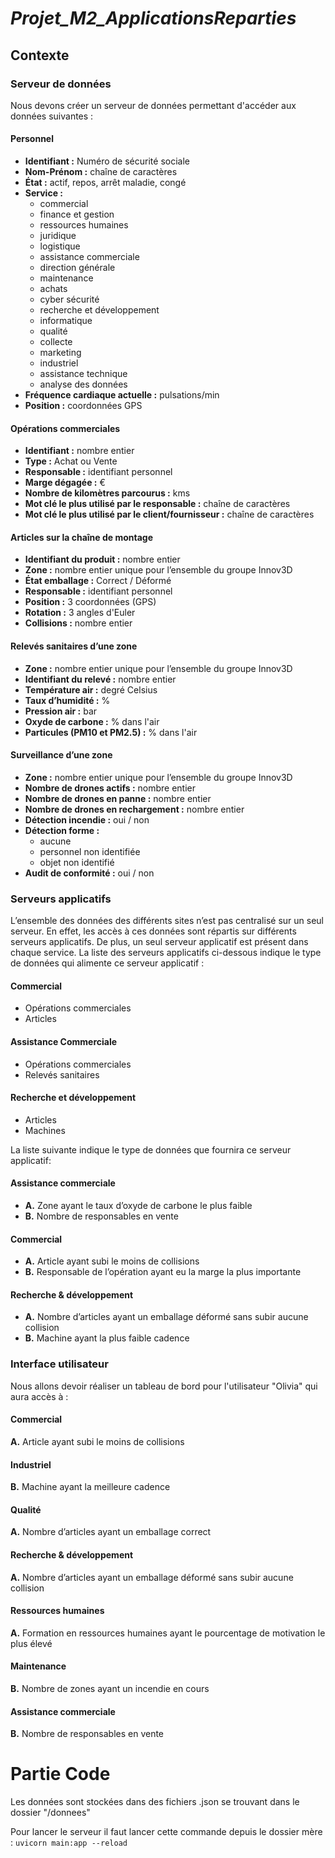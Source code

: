 # **_Projet_M2_ApplicationsReparties_**
## **Contexte**
### **Serveur de données**
Nous devons créer un serveur de données permettant d'accéder aux données suivantes :
#### Personnel
- **Identifiant :** Numéro de sécurité sociale
- **Nom-Prénom :** chaîne de caractères
- **État :** actif, repos, arrêt maladie, congé
- **Service :** 
  - commercial
  - finance et gestion
  - ressources humaines
  - juridique
  - logistique
  - assistance commerciale
  - direction générale
  - maintenance
  - achats
  - cyber sécurité
  - recherche et développement
  - informatique
  - qualité
  - collecte
  - marketing
  - industriel
  - assistance technique
  - analyse des données
- **Fréquence cardiaque actuelle :** pulsations/min
- **Position :** coordonnées GPS

#### Opérations commerciales
- **Identifiant :** nombre entier
- **Type :** Achat ou Vente
- **Responsable :** identifiant personnel
- **Marge dégagée :** €
- **Nombre de kilomètres parcourus :** kms
- **Mot clé le plus utilisé par le responsable :** chaîne de caractères
- **Mot clé le plus utilisé par le client/fournisseur :** chaîne de caractères

#### Articles sur la chaîne de montage
- **Identifiant du produit :** nombre entier
- **Zone :** nombre entier unique pour l’ensemble du groupe Innov3D
- **État emballage :** Correct / Déformé
- **Responsable :** identifiant personnel
- **Position :** 3 coordonnées (GPS)
- **Rotation :** 3 angles d'Euler
- **Collisions :** nombre entier

#### Relevés sanitaires d’une zone
- **Zone :** nombre entier unique pour l’ensemble du groupe Innov3D
- **Identifiant du relevé :** nombre entier
- **Température air :** degré Celsius
- **Taux d’humidité :** %
- **Pression air :** bar
- **Oxyde de carbone :** % dans l'air
- **Particules (PM10 et PM2.5) :** % dans l'air

#### Surveillance d’une zone
- **Zone :** nombre entier unique pour l’ensemble du groupe Innov3D
- **Nombre de drones actifs :** nombre entier
- **Nombre de drones en panne :** nombre entier
- **Nombre de drones en rechargement :** nombre entier
- **Détection incendie :** oui / non
- **Détection forme :** 
  - aucune
  - personnel non identifiée
  - objet non identifié
- **Audit de conformité :** oui / non

### **Serveurs applicatifs**
L’ensemble des données des différents sites n’est pas centralisé
sur un seul serveur.
En effet, les accès à ces données sont répartis sur différents
serveurs applicatifs. De plus, un seul serveur applicatif est
présent dans chaque service.
La liste des serveurs applicatifs ci-dessous indique le type de données qui alimente ce serveur applicatif :
#### Commercial
  - Opérations commerciales
  - Articles
#### Assistance Commerciale
  - Opérations commerciales
  - Relevés sanitaires
#### Recherche et développement
  - Articles
  - Machines


La liste suivante indique le type de données que fournira ce serveur applicatif:
#### Assistance commerciale
- **A.** Zone ayant le taux d’oxyde de carbone le plus faible
- **B.** Nombre de responsables en vente

#### Commercial
- **A.** Article ayant subi le moins de collisions
- **B.** Responsable de l’opération ayant eu la marge la plus importante

#### Recherche & développement
- **A.** Nombre d’articles ayant un emballage déformé sans subir aucune collision
- **B.** Machine ayant la plus faible cadence
### **Interface utilisateur**
Nous allons devoir réaliser un tableau de bord pour l'utilisateur "Olivia" qui aura accès à :

#### Commercial
**A.** Article ayant subi le moins de collisions

#### Industriel
**B.** Machine ayant la meilleure cadence

#### Qualité
**A.** Nombre d’articles ayant un emballage correct

#### Recherche & développement
**A.** Nombre d’articles ayant un emballage déformé sans subir aucune collision

#### Ressources humaines
**A.** Formation en ressources humaines ayant le pourcentage de motivation le plus élevé

#### Maintenance
**B.** Nombre de zones ayant un incendie en cours

#### Assistance commerciale
**B.** Nombre de responsables en vente

# **Partie Code**
Les données sont stockées dans des fichiers .json se trouvant dans le dossier "/donnees"

Pour lancer le serveur il faut lancer cette commande depuis le dossier mère :
`uvicorn main:app --reload`


